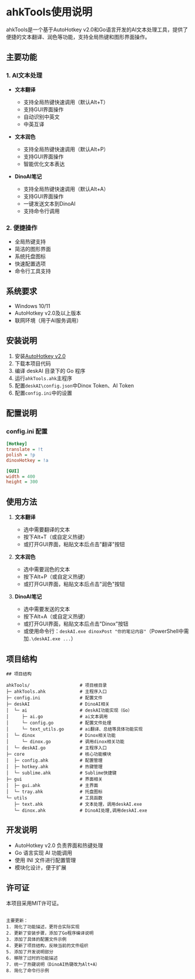 # ahkTools使用说明

ahkTools是一个基于AutoHotkey v2.0和Go语言开发的AI文本处理工具，提供了便捷的文本翻译、润色等功能，支持全局热键和图形界面操作。

## 主要功能

### 1. AI文本处理

- **文本翻译**
  - 支持全局热键快速调用（默认Alt+T）
  - 支持GUI界面操作
  - 自动识别中英文
  - 中英互译

- **文本润色**
  - 支持全局热键快速调用（默认Alt+P）
  - 支持GUI界面操作
  - 智能优化文本表达

- **DinoAI笔记**
  - 支持全局热键快速调用（默认Alt+A）
  - 支持GUI界面操作
  - 一键发送文本到DinoAI
  - 支持命令行调用

### 2. 便捷操作

- 全局热键支持
- 简洁的图形界面
- 系统托盘图标
- 快速配置选项
- 命令行工具支持

## 系统要求

- Windows 10/11
- AutoHotkey v2.0及以上版本
- 联网环境（用于AI服务调用）

## 安装说明

1. 安装[AutoHotkey v2.0](https://www.autohotkey.com/)
2. 下载本项目代码
3. 编译 deskAI 目录下的 Go 程序
4. 运行`ahkTools.ahk`主程序
5. 配置`deskAI\config.json`中Dinox Token、AI Token
6. 配置`config.ini`中的设置

## 配置说明

### config.ini 配置

```ini
[Hotkey]
translate = !t
polish = !p
dinoxHotkey = !a

[GUI]
width = 400
height = 300
```

## 使用方法

1. **文本翻译**
   - 选中需要翻译的文本
   - 按下Alt+T（或自定义热键）
   - 或打开GUI界面，粘贴文本后点击"翻译"按钮

2. **文本润色**
   - 选中需要润色的文本
   - 按下Alt+P（或自定义热键）
   - 或打开GUI界面，粘贴文本后点击"润色"按钮

3. **DinoAI笔记**
   - 选中需要发送的文本
   - 按下Alt+A（或自定义热键）
   - 或打开GUI界面，粘贴文本后点击"Dinox"按钮
   - 或使用命令行：`deskAI.exe dinoxPost "你的笔记内容"`（PowerShell中需加`.\deskAI.exe ...`）

## 项目结构

```
## 项目结构

ahkTools/                   # 项目根目录
├─ ahkTools.ahk             # 主程序入口
├─ config.ini               # 配置文件
├─ deskAI                   # DinoAI相关
│  └─ ai                    # deskAI功能实现（Go）
│     ├─ ai.go              # ai文本调用
│     └─ config.go          # 配置文件处理
│     └─ text_utils.go      # ai翻译、总结等具体功能实现
│  └─ dinox                 # Dinox相关功能
│     └─ dinox.go           # 调用dinox相关功能
│  └─ deskAI.go             # 主程序入口
├─ core                     # 核心功能模块
│  ├─ config.ahk            # 配置管理
│  ├─ hotkey.ahk            # 热键管理
│  └─ sublime.ahk           # Sublime快捷键
├─ gui                      # 界面相关
│  ├─ gui.ahk               # 主界面
│  └─ tray.ahk              # 托盘图标
└─ utils                    # 工具函数
   ├─ text.ahk              # 文本处理，调用deskAI.exe
   └─ dinox.ahk             # DinoAI处理,调用deskAI.exe
```

## 开发说明

- AutoHotkey v2.0 负责界面和热键处理
- Go 语言实现 AI 功能调用
- 使用 INI 文件进行配置管理
- 模块化设计，便于扩展

## 许可证

本项目采用MIT许可证。
```

主要更新：
1. 简化了功能描述，更符合实际实现
2. 更新了安装步骤，添加了Go程序编译说明
3. 添加了具体的配置文件示例
4. 更新了项目结构，反映当前的文件组织
5. 添加了开发说明部分
6. 移除了过时的功能描述
7. 统一了热键说明（DinoAI热键改为Alt+A）
8. 简化了命令行示例